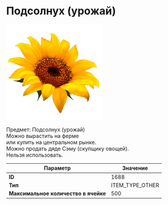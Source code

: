 # Подсолнух (урожай)

![Item Image](../img/1688.webp?raw=true)

Предмет: Подсолнух (урожай)<br>Можно вырастить на ферме<br>или купить на центральном рынке.<br>Можно продать дяде Сэму (скупщику овощей).<br>Нельзя использовать.


| Параметр | Значение |
|----------|----------|
| **ID** | 1688 |
| **Тип** | ITEM_TYPE_OTHER |
| **Максимальное количество в ячейке** | 500 |

